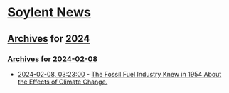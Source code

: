 # [Soylent News](../../../README.md)

## [Archives](../../index.md) for [2024](../index.md)

### [Archives](../../index.md) for [2024-02-08](index.md)

* [2024-02-08, 03:23:00](https://soylentnews.org/article.pl?sid=24/02/06/145257&from=rss) - [The Fossil Fuel Industry Knew in 1954 About the Effects of Climate Change.](https://soylentnews.org/article.pl?sid=24/02/06/145257&from=rss)
